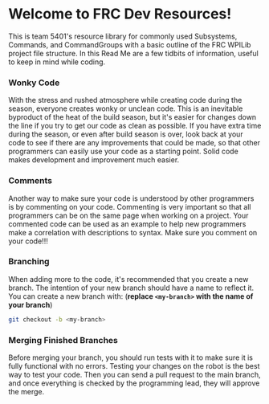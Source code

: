 # Welcome to FRC Dev Resources!

This is team 5401's resource library for commonly used Subsystems, Commands, and CommandGroups with a basic outline of the FRC WPILib project file structure.
In this Read Me are a few tidbits of information, useful to keep in mind while coding.

### Wonky Code

With the stress and rushed atmosphere while creating code during the season, everyone creates wonky or unclean code. 
This is an inevitable byproduct of the heat of the build season, but it's easier for changes down the line if you try to get our code as clean as possible.
If you have extra time during the season, or even after build season is over, look back at your code to see if there are any improvements that could be made, so that other programmers can easily use your code as a starting point.
Solid code makes development and improvement much easier.

### Comments

Another way to make sure your code is understood by other programmers is by commenting on your code.
Commenting is very important so that all programmers can be on the same page when working on a project.
Your commented code can be used as an example to help new programmers make a correlation with descriptions to syntax.
Make sure you comment on your code!!!

### Branching

When adding more to the code, it's recommended that you create a new branch. 
The intention of your new branch should have a name to reflect it.
You can create a new branch with: (**replace `<my-branch>` with the name of your branch**)

```bash
git checkout -b <my-branch>
```

### Merging Finished Branches

Before merging your branch, you should run tests with it to make sure it is fully functional with no errors.
Testing your changes on the robot is the best way to test your code.
Then you can send a pull request to the main branch, and once everything is checked by the programming lead, they will approve the merge.

